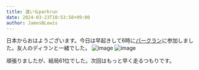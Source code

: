 ```yaml
---
title: 速いなparkrun
date: 2024-03-23T10:53:58+09:00
author: JamesBLewis
---
```

日本からおはようございます。今日は早起きして6時に[パークラン](https://www.parkrun.jp)に参加しました。友人のディランと一緒でした。
![image](https://github.com/devhou-se/www-jp/assets/1495031/71964323-7cb1-44b0-84da-a4067598a52d)
![image](https://github.com/devhou-se/www-jp/assets/1495031/e37f29ee-421b-44d2-9a02-9696e82436e0)

頑張りましたが、結局61位でした。次回はもっと早く走るつもりです。